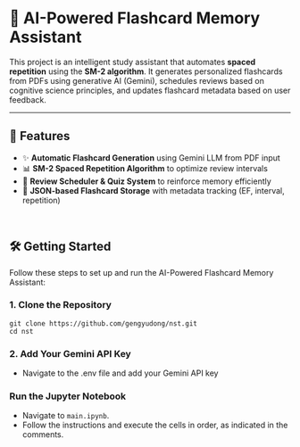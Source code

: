 # 🧠 AI-Powered Flashcard Memory Assistant

This project is an intelligent study assistant that automates **spaced repetition** using the **SM-2 algorithm**. It generates personalized flashcards from PDFs using generative AI (Gemini), schedules reviews based on cognitive science principles, and updates flashcard metadata based on user feedback.

---

## 🚀 Features

- ✨ **Automatic Flashcard Generation** using Gemini LLM from PDF input  
- 📊 **SM-2 Spaced Repetition Algorithm** to optimize review intervals  
- 📅 **Review Scheduler & Quiz System** to reinforce memory efficiently  
- 📁 **JSON-based Flashcard Storage** with metadata tracking (EF, interval, repetition)  

<br>

## 🛠️ Getting Started

Follow these steps to set up and run the AI-Powered Flashcard Memory Assistant:

### 1. Clone the Repository

```
git clone https://github.com/gengyudong/nst.git
cd nst
```

### 2. Add Your Gemini API Key
- Navigate to the .env file and add your Gemini API key

### Run the Jupyter Notebook
- Navigate to `main.ipynb`.
- Follow the instructions and execute the cells in order, as indicated in the comments.